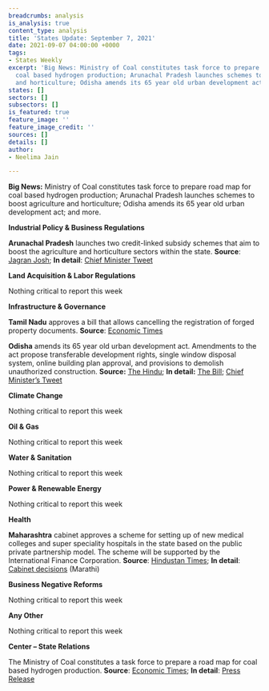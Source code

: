 ```yaml
---
breadcrumbs: analysis
is_analysis: true
content_type: analysis
title: 'States Update: September 7, 2021'
date: 2021-09-07 04:00:00 +0000
tags:
- States Weekly
excerpt: 'Big News: Ministry of Coal constitutes task force to prepare road map for
  coal based hydrogen production; Arunachal Pradesh launches schemes to boost agriculture
  and horticulture; Odisha amends its 65 year old urban development act; and more.'
states: []
sectors: []
subsectors: []
is_featured: true
feature_image: ''
feature_image_credit: ''
sources: []
details: []
author:
- Neelima Jain

---
```

**Big News:** Ministry of Coal constitutes task force to prepare road map for coal based hydrogen production; Arunachal Pradesh launches schemes to boost agriculture and horticulture; Odisha amends its 65 year old urban development act; and more.

**Industrial Policy & Business Regulations**

**Arunachal Pradesh** launches two credit-linked subsidy schemes that aim to boost the agriculture and horticulture sectors within the state. **Source**: [Jagran Josh](https://www.jagranjosh.com/current-affairs/arunachal-government-launches-two-creditlinked-schemes-to-boost-horticulture-and-agriculture-sectors-1630738096-1); **In detail**: [Chief Minister Tweet](https://twitter.com/PemaKhanduBJP/status/1433768941105471497)

**Land Acquisition & Labor Regulations**

Nothing critical to report this week

**Infrastructure & Governance**

**Tamil Nadu** approves a bill that allows cancelling the registration of forged property documents. **Source**: [Economic Times](https://realty.economictimes.indiatimes.com/news/regulatory/tamil-nadu-new-bill-allows-registrars-to-cancel-a-forged-property-document/85893170)

**Odisha** amends its 65 year old urban development act. Amendments to the act propose transferable development rights, single window disposal system, online building plan approval, and provisions to demolish unauthorized construction. **Source:** [The Hindu](https://www.thehindu.com/news/national/other-states/odisha-amends-65-year-old-urban-development-act/article36298317.ece); **In detail:** [The Bill](http://www.urbanodisha.gov.in/UploadFiles/Notifications/Town_Planning_Urban_9th_July_2021.pdf); [Chief Minister’s Tweet](https://twitter.com/CMO_Odisha/status/1434503649636478979?s=20)

**Climate Change**

Nothing critical to report this week

**Oil & Gas**

Nothing critical to report this week

**Water & Sanitation**

Nothing critical to report this week

**Power & Renewable Energy**

Nothing critical to report this week

**Health**

**Maharashtra** cabinet approves a scheme for setting up of new medical colleges and super speciality hospitals in the state based on the public private partnership model. The scheme will be supported by the International Finance Corporation. **Source**: [Hindustan Times](https://www.hindustantimes.com/cities/mumbai-news/maharashtra-govt-gives-nod-to-policy-to-set-up-medical-colleges-hosps-with-help-of-private-sector-101630528268577.html); **In detail**: [Cabinet decisions](https://www.maharashtra.gov.in/Site/upload/CabinetDecision/Marathi/01-09-2021%20Cabinet%20Decision%20(Meeting%20No.80).pdf) (Marathi)

**Business Negative Reforms**

Nothing critical to report this week

**Any Other**

Nothing critical to report this week

**Center – State Relations**

The Ministry of Coal constitutes a task force to prepare a road map for coal based hydrogen production. **Source**: [Economic Times](https://economictimes.indiatimes.com/industry/renewables/government-constitutes-task-force-expert-committee-on-coal-based-hydrogen-production/articleshow/86011134.cms?from=mdr); **In detail**: [Press Release](https://pib.gov.in/PressReleasePage.aspx?PRID=1752915)